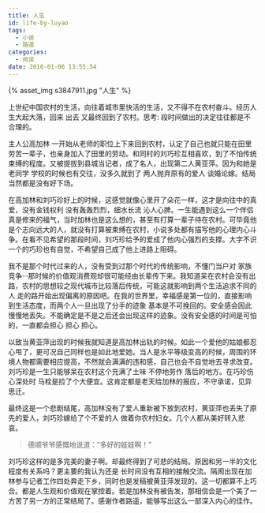 ```yaml
---
title: 人生
id: life-by-luyao
tags:
  - 小说
  - 路遥
categories:
  - 阅读
date: 2016-01-06 13:55:54
---
```

{% asset_img s3847911.jpg "人生" %}

上世纪中国农村的生活，向往着城市里快活的生活，又不得不在农村奋斗。经历人生大起大落，回来 出去 又最终回到了农村。思考: 段时间做出的决定往往都是不合理的。

<!--more-->
主人公高加林 一开始从老师的职位上下来回到农村，认定了自己也就只能在田里劳苦一辈子，也亲身加入了田里的劳动。和同村的刘巧珍互相喜欢，到了不怕传统束缚的程度。又被提拔到县城当记者，成了名人，出现第二人黄亚萍。因为和她是老同学 学校的时候也有交往，没多久就到了 两人抛弃原有的爱人 谈婚论嫁。结局当然都是没有好下场。

在高加林和刘巧珍好上的时候，这感觉就像心里开了朵花一样，这才是向往中的真爱，没有金钱权利 没有轰轰烈烈，细水长流 沁人心脾。一生能遇到这么一个伴侣真是修来的福气，当时加林也是这么想的，甚至有打算一辈子待在农村。可毕竟他是个志向远大的人，就没有打算被束缚在农村，小说多处都有描写他的心理内心斗争。在看不见希望的那段时间，刘巧珍给予的爱成了他内心强烈的支撑。大字不识一个的巧珍也有自觉，不希望自己成了他上进路上阻碍。

我不是那个时代过来的人，没有受到过那个时代的传统影响，不懂门当户对 家族竞争···那时候的价值观消费观却很可能经由长辈传下来。我知道呆在农村会没有出路，农村的思想较之现代城市比较落后传统，可能这就影响到两个生活追求不同的人 走的路开始出现偏离的原因吧。在我的世界里，幸福感是第一位的，直接影响到生活态度，而两个人一旦出现了分手的迹象 基本是不可挽回的。安全感会因此慢慢地丢失。不能确定是不是之后还会出现这样的迹象。没有安全感的时间是可怕的，一直都会担心 担心 担心。

以致当黄亚萍出现的时候我就知道是高加林出轨的时候。如此一个爱他的姑娘都忍心甩了，更可况自己同样也是如此地爱她。当人是水平等级变高的时候，周围的环境人物都需要相应提高，不然就会满满的违和感，自己也会不自觉地去寻求改变。刘巧珍是一生只能够呆在农村这个充满了土味 不停地劳作 落后的地方。在巧珍伤心深处时 马栓是捡了个大便宜。这肯定都是老天给加林的报应，不守承诺，见异思迁。

最终这是一个悲剧结尾，高加林没有了爱人重新被下放到农村，黄亚萍也丢失了原先的爱人，刘巧珍嫁给了个不爱的人 做着你农村妇女。几个人都从美好转入悲哀。

> 德顺爷爷感慨地说道：“多好的娃娃啊！”

刘巧珍这样的是多完美的妻子啊。却最终得到了可悲的结局。原因和另一半的文化程度有关系吗？更主要的我认为还是 长时间没有互相的接触交流。隔阂出现在加林参与记者工作四处奔走下乡，同时也是发稿被黄亚萍发现的。这一切都算不上巧合。都是人生观和价值观在掌控着。若是加林没有被告发，那相信会是一个美了一方苦了另一方的正常结局了。感谢作者路遥，能够写出这么一部深入内心的佳作。
